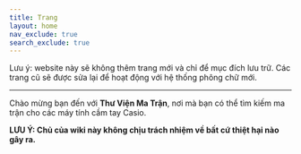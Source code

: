 ```yaml
---
title: Trang 
layout: home
nav_exclude: true
search_exclude: true
---
```


Lưu ý: website này sẽ không thêm trang mới và chỉ để mục đích lưu trữ. Các trang cũ sẽ được sửa lại để hoạt động với hệ thống phông chữ mới.

---

Chào mừng bạn đến với **Thư Viện Ma Trận**, nơi mà bạn có thể tìm kiếm ma trận cho các máy tính cầm tay Casio.

**LƯU Ý: Chủ của wiki này không chịu trách nhiệm về bất cứ thiệt hại nào gây ra.**
